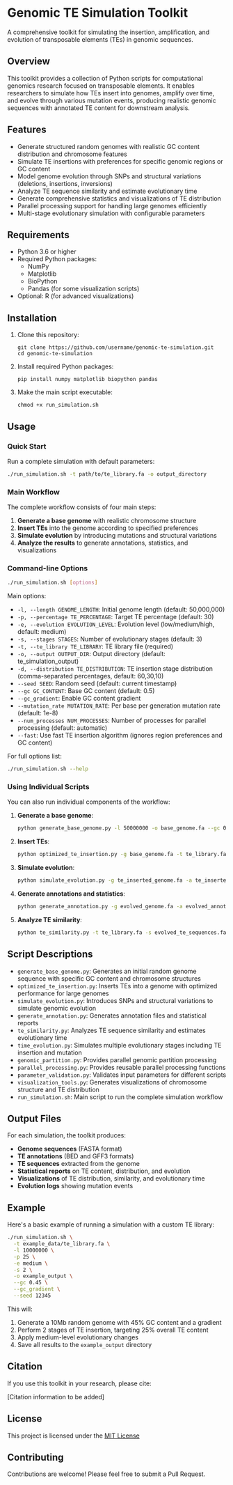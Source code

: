 # Genomic TE Simulation Toolkit

A comprehensive toolkit for simulating the insertion, amplification, and evolution of transposable elements (TEs) in genomic sequences.

## Overview

This toolkit provides a collection of Python scripts for computational genomics research focused on transposable elements. It enables researchers to simulate how TEs insert into genomes, amplify over time, and evolve through various mutation events, producing realistic genomic sequences with annotated TE content for downstream analysis.

## Features

- Generate structured random genomes with realistic GC content distribution and chromosome features
- Simulate TE insertions with preferences for specific genomic regions or GC content
- Model genome evolution through SNPs and structural variations (deletions, insertions, inversions)
- Analyze TE sequence similarity and estimate evolutionary time
- Generate comprehensive statistics and visualizations of TE distribution
- Parallel processing support for handling large genomes efficiently
- Multi-stage evolutionary simulation with configurable parameters

## Requirements

- Python 3.6 or higher
- Required Python packages:
  - NumPy
  - Matplotlib
  - BioPython
  - Pandas (for some visualization scripts)
- Optional: R (for advanced visualizations)

## Installation

1. Clone this repository:
   ```
   git clone https://github.com/username/genomic-te-simulation.git
   cd genomic-te-simulation
   ```

2. Install required Python packages:
   ```
   pip install numpy matplotlib biopython pandas
   ```

3. Make the main script executable:
   ```
   chmod +x run_simulation.sh
   ```

## Usage

### Quick Start

Run a complete simulation with default parameters:

```bash
./run_simulation.sh -t path/to/te_library.fa -o output_directory
```

### Main Workflow

The complete workflow consists of four main steps:

1. **Generate a base genome** with realistic chromosome structure
2. **Insert TEs** into the genome according to specified preferences
3. **Simulate evolution** by introducing mutations and structural variations
4. **Analyze the results** to generate annotations, statistics, and visualizations

### Command-line Options

```bash
./run_simulation.sh [options]
```

Main options:
- `-l, --length GENOME_LENGTH`: Initial genome length (default: 50,000,000)
- `-p, --percentage TE_PERCENTAGE`: Target TE percentage (default: 30)
- `-e, --evolution EVOLUTION_LEVEL`: Evolution level (low/medium/high, default: medium)
- `-s, --stages STAGES`: Number of evolutionary stages (default: 3)
- `-t, --te_library TE_LIBRARY`: TE library file (required)
- `-o, --output OUTPUT_DIR`: Output directory (default: te_simulation_output)
- `-d, --distribution TE_DISTRIBUTION`: TE insertion stage distribution (comma-separated percentages, default: 60,30,10)
- `--seed SEED`: Random seed (default: current timestamp)
- `--gc GC_CONTENT`: Base GC content (default: 0.5)
- `--gc_gradient`: Enable GC content gradient
- `--mutation_rate MUTATION_RATE`: Per base per generation mutation rate (default: 1e-8)
- `--num_processes NUM_PROCESSES`: Number of processes for parallel processing (default: automatic)
- `--fast`: Use fast TE insertion algorithm (ignores region preferences and GC content)

For full options list:
```bash
./run_simulation.sh --help
```

### Using Individual Scripts

You can also run individual components of the workflow:

1. **Generate a base genome**:
   ```bash
   python generate_base_genome.py -l 50000000 -o base_genome.fa --gc 0.5
   ```

2. **Insert TEs**:
   ```bash
   python optimized_te_insertion.py -g base_genome.fa -t te_library.fa -p 30 -o te_inserted
   ```

3. **Simulate evolution**:
   ```bash
   python simulate_evolution.py -g te_inserted_genome.fa -a te_inserted_te_annotations.bed -l medium -o evolved
   ```

4. **Generate annotations and statistics**:
   ```bash
   python generate_annotation.py -g evolved_genome.fa -a evolved_annotations.bed -o te_annotation
   ```

5. **Analyze TE similarity**:
   ```bash
   python te_similarity.py -t te_library.fa -s evolved_te_sequences.fa -a evolved_annotations.bed -o te_similarity
   ```

## Script Descriptions

- `generate_base_genome.py`: Generates an initial random genome sequence with specific GC content and chromosome structures
- `optimized_te_insertion.py`: Inserts TEs into a genome with optimized performance for large genomes
- `simulate_evolution.py`: Introduces SNPs and structural variations to simulate genomic evolution
- `generate_annotation.py`: Generates annotation files and statistical reports
- `te_similarity.py`: Analyzes TE sequence similarity and estimates evolutionary time
- `time_evolution.py`: Simulates multiple evolutionary stages including TE insertion and mutation
- `genomic_partition.py`: Provides parallel genomic partition processing
- `parallel_processing.py`: Provides reusable parallel processing functions
- `parameter_validation.py`: Validates input parameters for different scripts
- `visualization_tools.py`: Generates visualizations of chromosome structure and TE distribution
- `run_simulation.sh`: Main script to run the complete simulation workflow

## Output Files

For each simulation, the toolkit produces:

- **Genome sequences** (FASTA format)
- **TE annotations** (BED and GFF3 formats)
- **TE sequences** extracted from the genome
- **Statistical reports** on TE content, distribution, and evolution
- **Visualizations** of TE distribution, similarity, and evolutionary time
- **Evolution logs** showing mutation events

## Example

Here's a basic example of running a simulation with a custom TE library:

```bash
./run_simulation.sh \
  -t example_data/te_library.fa \
  -l 10000000 \
  -p 25 \
  -e medium \
  -s 2 \
  -o example_output \
  --gc 0.45 \
  --gc_gradient \
  --seed 12345
```

This will:
1. Generate a 10Mb random genome with 45% GC content and a gradient
2. Perform 2 stages of TE insertion, targeting 25% overall TE content
3. Apply medium-level evolutionary changes
4. Save all results to the `example_output` directory

## Citation

If you use this toolkit in your research, please cite:

[Citation information to be added]

## License

This project is licensed under the [MIT License](LICENSE)

## Contributing

Contributions are welcome! Please feel free to submit a Pull Request.
